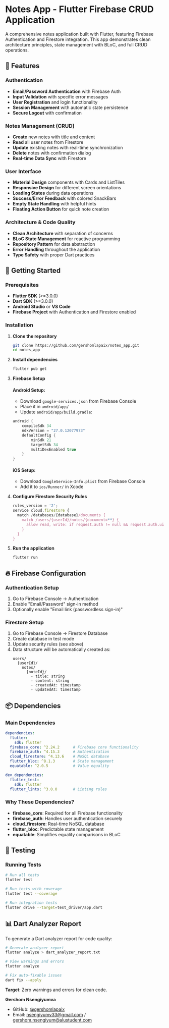 # Notes App - Flutter Firebase CRUD Application

A comprehensive notes application built with Flutter, featuring Firebase Authentication and Firestore integration. This app demonstrates clean architecture principles, state management with BLoC, and full CRUD operations.

## 📱 Features

### Authentication
- **Email/Password Authentication** with Firebase Auth
- **Input Validation** with specific error messages
- **User Registration** and login functionality
- **Session Management** with automatic state persistence
- **Secure Logout** with confirmation

### Notes Management (CRUD)
- **Create** new notes with title and content
- **Read** all user notes from Firestore
- **Update** existing notes with real-time synchronization
- **Delete** notes with confirmation dialog
- **Real-time Data Sync** with Firestore

### User Interface
- **Material Design** components with Cards and ListTiles
- **Responsive Design** for different screen orientations
- **Loading States** during data operations
- **Success/Error Feedback** with colored SnackBars
- **Empty State Handling** with helpful hints
- **Floating Action Button** for quick note creation

### Architecture & Code Quality
- **Clean Architecture** with separation of concerns
- **BLoC State Management** for reactive programming
- **Repository Pattern** for data abstraction
- **Error Handling** throughout the application
- **Type Safety** with proper Dart practices

## 🚀 Getting Started

### Prerequisites
- **Flutter SDK** (>=3.0.0)
- **Dart SDK** (>=3.0.0)
- **Android Studio** or **VS Code**
- **Firebase Project** with Authentication and Firestore enabled

### Installation

1. **Clone the repository**
   ```bash
   git clone https://github.com/gershomlapaix/notes_app.git
   cd notes_app
   ```

2. **Install dependencies**
   ```bash
   flutter pub get
   ```

3. **Firebase Setup**

   #### Android Setup:
    - Download `google-services.json` from Firebase Console
    - Place it in `android/app/`
    - Update `android/app/build.gradle`:
   ```gradle
   android {
       compileSdk 34
       ndkVersion = "27.0.12077973"
       defaultConfig {
           minSdk 21
           targetSdk 34
           multiDexEnabled true
       }
   }
   ```

   #### iOS Setup:
    - Download `GoogleService-Info.plist` from Firebase Console
    - Add it to `ios/Runner/` in Xcode

4. **Configure Firestore Security Rules**
   ```javascript
   rules_version = '2';
   service cloud.firestore {
     match /databases/{database}/documents {
       match /users/{userId}/notes/{document=**} {
         allow read, write: if request.auth != null && request.auth.uid == userId;
       }
     }
   }
   ```

5. **Run the application**
   ```bash
   flutter run
   ```

## 🔥 Firebase Configuration

### Authentication Setup
1. Go to Firebase Console → Authentication
2. Enable "Email/Password" sign-in method
3. Optionally enable "Email link (passwordless sign-in)"

### Firestore Setup
1. Go to Firebase Console → Firestore Database
2. Create database in test mode
3. Update security rules (see above)
4. Data structure will be automatically created as:
   ```
   users/
     {userId}/
       notes/
         {noteId}/
           - title: string
           - content: string
           - createdAt: timestamp
           - updatedAt: timestamp
   ```

## 📦 Dependencies

### Main Dependencies
```yaml
dependencies:
  flutter:
    sdk: flutter
  firebase_core: ^2.24.2      # Firebase core functionality
  firebase_auth: ^4.15.3      # Authentication
  cloud_firestore: ^4.13.6    # NoSQL database
  flutter_bloc: ^8.1.3        # State management
  equatable: ^2.0.5           # Value equality

dev_dependencies:
  flutter_test:
    sdk: flutter
  flutter_lints: ^3.0.0       # Linting rules
```

### Why These Dependencies?
- **firebase_core**: Required for all Firebase functionality
- **firebase_auth**: Handles user authentication securely
- **cloud_firestore**: Real-time NoSQL database
- **flutter_bloc**: Predictable state management
- **equatable**: Simplifies equality comparisons in BLoC

## 🧪 Testing

### Running Tests
```bash
# Run all tests
flutter test

# Run tests with coverage
flutter test --coverage

# Run integration tests
flutter drive --target=test_driver/app.dart
```

## 📊 Dart Analyzer Report

To generate a Dart analyzer report for code quality:

```bash
# Generate analyzer report
flutter analyze > dart_analyzer_report.txt

# View warnings and errors
flutter analyze

# Fix auto-fixable issues
dart fix --apply
```

**Target**: Zero warnings and errors for clean code.


**Gershom Nsengiyumva**
- GitHub: [@gershomlapaix](https://github.com/gershomlapaix)
- Email: nsengiyumv33@gmail.com / gershom.nsengiyum@alustudent.com
